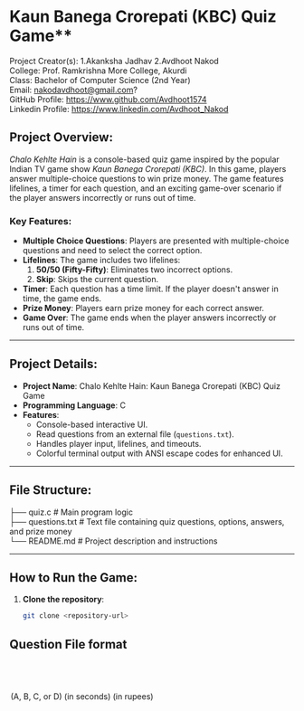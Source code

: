 # Kaun Banega Crorepati (KBC) Quiz Game**
Project Creator(s): 1.Akanksha Jadhav 2.Avdhoot Nakod<br>
College: Prof. Ramkrishna More College, Akurdi<br>
Class: Bachelor of Computer Science (2nd Year)<br>
Email: nakodavdhoot@gmail.com?<br>
GitHub Profile: https://www.github.com/Avdhoot1574<br>
Linkedin Profile: https://www.linkedin.com/Avdhoot_Nakod<br>

## **Project Overview:**<br>

*Chalo Kehlte Hain* is a console-based quiz game inspired by the popular Indian TV game show *Kaun Banega Crorepati (KBC)*. In this game, players answer multiple-choice questions to win prize money. The game features lifelines, a timer for each question, and an exciting game-over scenario if the player answers incorrectly or runs out of time.<br>

### **Key Features:**
- **Multiple Choice Questions**: Players are presented with multiple-choice questions and need to select the correct option.
- **Lifelines**: The game includes two lifelines:
  1. **50/50 (Fifty-Fifty)**: Eliminates two incorrect options.
  2. **Skip**: Skips the current question.
- **Timer**: Each question has a time limit. If the player doesn't answer in time, the game ends.
- **Prize Money**: Players earn prize money for each correct answer.
- **Game Over**: The game ends when the player answers incorrectly or runs out of time.

---

## **Project Details:**

- **Project Name**: Chalo Kehlte Hain: Kaun Banega Crorepati (KBC) Quiz Game
- **Programming Language**: C
- **Features**:
  - Console-based interactive UI.
  - Read questions from an external file (`questions.txt`).
  - Handles player input, lifelines, and timeouts.
  - Colorful terminal output with ANSI escape codes for enhanced UI.

---

## **File Structure:**
├── quiz.c # Main program logic<br>
├── questions.txt # Text file containing quiz questions, options, answers, and prize money<br>
└── README.md # Project description and instructions<br>


---

## **How to Run the Game:**

1. **Clone the repository**:
   ```bash
   git clone <repository-url>

## **Question File format**
<QUESTION TEXT>
<OPTION A>
<OPTION B>
<OPTION C>
<OPTION D>
<CORRECT OPTION> (A, B, C, or D)
<TIMEOUT> (in seconds)
<PRIZE MONEY> (in rupees)


